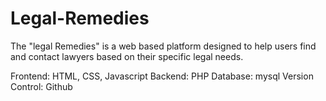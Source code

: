 # Legal-Remedies

The "legal Remedies" is a web based platform designed to help users find and contact lawyers based on their specific legal needs.


Frontend: HTML, CSS, Javascript
Backend: PHP
Database: mysql
Version Control: Github
